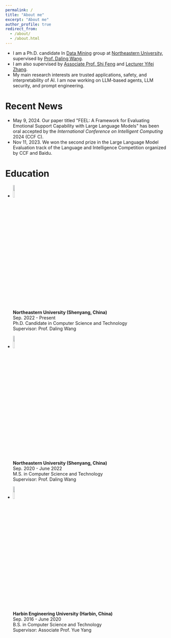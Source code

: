 ```yaml
---
permalink: /
title: "About me"
excerpt: "About me"
author_profile: true
redirect_from: 
  - /about/
  - /about.html
---
```


- I am a Ph.D. candidate In [Data Mining](https://neu-datamining.github.io/) group at [Northeastern University](http://www.neu.edu.cn/), supervised by [Prof. Daling Wang](https://neu-datamining.github.io/wangdl.htm).
- I am also supervised by [Associate Prof. Shi Feng](https://neu-datamining.github.io/cse/fengshi/) and [Lecturer Yifei Zhang](http://faculty.neu.edu.cn/zhangyifei/english.html).
- My main research interests are trusted applications, safety, and interpretability of AI. I am now working on LLM-based agents, LLM security, and prompt engineering.

# Recent News
- May 9, 2024. Our paper titled "FEEL: A Framework for Evaluating Emotional Support Capability with Large Language Models" has been oral accepted by the *International Conference on Intelligent Computing* 2024 (CCF C).
- Nov 11, 2023. We won the second prize in the Large Language Model Evaluation track of the Language and Intelligence Competition organized by CCF and Baidu.
<!--  ![prize](https://sci-m-wang.github.io/images/2nd_prize.jpg) -->

# Education
- <img src="https://sci-m-wang.github.io/images/neu_logo.png" width="10%"><br />
  **Northeastern University (Shenyang, China)**  
  Sep. 2022 - Present  
  Ph.D. Candidate in Computer Science and Technology  
  Supervisor: Prof. Daling Wang

- <img src="https://sci-m-wang.github.io/images/neu_logo.png" width="10%"><br />
  **Northeastern University (Shenyang, China)**  
  Sep. 2020 - June 2022  
  M.S. in Computer Science and Technology  
  Supervisor: Prof. Daling Wang

- <img src="https://sci-m-wang.github.io/images/hrbeu.png" width="10%"><br />
  **Harbin Engineering University (Harbin, China)**  
  Sep. 2016 - June 2020  
  B.S. in Computer Science and Technology  
  Supervisor: Associate Prof. Yue Yang
